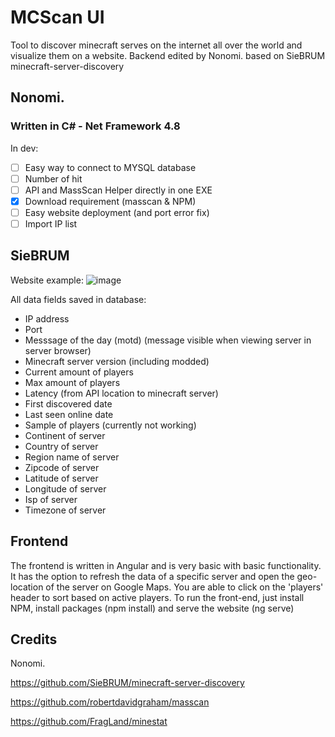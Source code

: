 # MCScan UI
Tool to discover minecraft serves on the internet all over the world and visualize them on a website.
Backend edited by Nonomi. based on SieBRUM minecraft-server-discovery

## Nonomi.
### Written in C# - Net Framework 4.8
In dev:
- [ ] Easy way to connect to MYSQL database
- [ ] Number of hit
- [ ] API and MassScan Helper directly in one EXE
- [X] Download requirement (masscan & NPM)
- [ ] Easy website deployment (and port error fix)
- [ ] Import IP list

## SieBRUM

Website example: 
![image](https://user-images.githubusercontent.com/14212955/172442508-b72047e5-18b6-4932-9b73-94073c8d0cb7.png)

All data fields saved in database:
- IP address
- Port
- Messsage of the day (motd) (message visible when viewing server in server browser)
- Minecraft server version (including modded)
- Current amount of players
- Max amount of players
- Latency (from API location to minecraft server)
- First discovered date
- Last seen online date
- Sample of players (currently not working)
- Continent of server
- Country of server
- Region name of server
- Zipcode of server
- Latitude of server
- Longitude of server
- Isp of server
- Timezone of server

## Frontend
The frontend is written in Angular and is very basic with basic functionality. It has the option to refresh the data of a specific server and open the geo-location of the server on Google Maps. You are able to click on the 'players' header to sort based on active players.
To run the front-end, just install NPM, install packages (npm install) and serve the website (ng serve)


## Credits
Nonomi.

https://github.com/SieBRUM/minecraft-server-discovery

https://github.com/robertdavidgraham/masscan

https://github.com/FragLand/minestat
